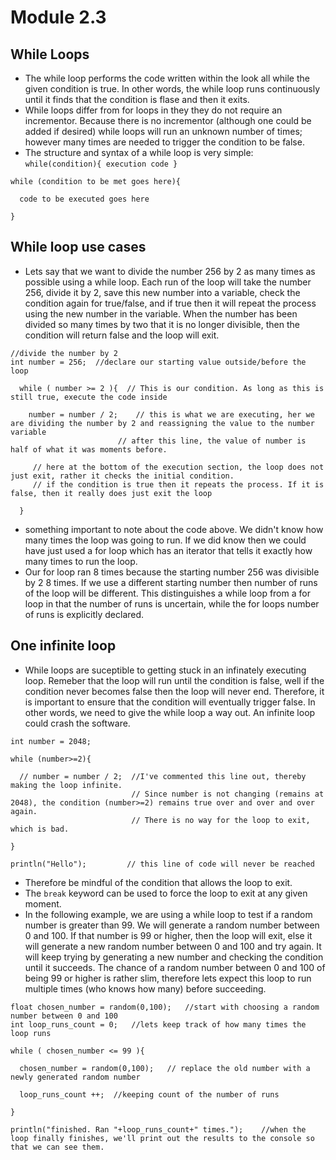 # Module 2.3

## While Loops
* The while loop performs the code written within the look all while the given condition is true. In other words, the while loop runs continuously until it finds that the condition is flase and then it exits.
* While loops differ from for loops in they they do not require an incrementor. Because there is no incrementor (although one could be added if desired) while loops will run an unknown number of times; however many times are needed to trigger the condition to be false.
* The structure and syntax of a while loop is very simple: `while(condition){ execution code }` 
```
while (condition to be met goes here){

  code to be executed goes here

}
```
## While loop use cases
* Lets say that we want to divide the number 256 by 2 as many times as possible using a while loop. Each run of the loop will take the number 256, divide it by 2, save this new number into a variable, check the condition again for true/false, and if true then it will repeat the process using the new number in the variable. When the number has been divided so many times by two that it is no longer divisible, then the condition will return false and the loop will exit. 
```
//divide the number by 2
int number = 256;  //declare our starting value outside/before the loop

  while ( number >= 2 ){  // This is our condition. As long as this is still true, execute the code inside

    number = number / 2;    // this is what we are executing, her we are dividing the number by 2 and reassigning the value to the number variable
                        // after this line, the value of number is half of what it was moments before.

     // here at the bottom of the execution section, the loop does not just exit, rather it checks the initial condition.
     // if the condition is true then it repeats the process. If it is false, then it really does just exit the loop

  }
```
* something important to note about the code above. We didn't know how many times the loop was going to run. If we did know then we could have just used a for loop which has an iterator that tells it exactly how many times to run the loop. 
* Our for loop ran 8 times because the starting number 256 was divisible by 2 8 times. If we use a different starting number then number of runs of the loop will be different. This distinguishes a while loop from a for loop in that the number of runs is uncertain, while the for loops number of runs is explicitly declared.

## One infinite loop
* While loops are suceptible to getting stuck in an infinately executing loop. Remeber that the loop will run until the condition is false, well if the condition never becomes false then the loop will never end. Therefore, it is important to ensure that the condition will eventually trigger false. In other words, we need to give the while loop a way out. An infinite loop could crash the software. 
```
int number = 2048;

while (number>=2){
 
  // number = number / 2;  //I've commented this line out, thereby making the loop infinite. 
                           // Since number is not changing (remains at 2048), the condition (number>=2) remains true over and over and over again. 
                           // There is no way for the loop to exit, which is bad.

}

println("Hello");         // this line of code will never be reached

```
* Therefore be mindful of the condition that allows the loop to exit.
* The `break` keyword can be used to force the loop to exit at any given moment.
* In the following example, we are using a while loop to test if a random number is greater than 99. We will generate a random number between 0 and 100. If that number is 99 or higher, then the loop will exit, else it will generate a new random number between 0 and 100 and try again. It will keep trying by generating a new number and checking the condition until it succeeds.  The chance of a random number between 0 and 100 of being 99 or higher is rather slim, therefore lets expect this loop to run multiple times (who knows how many) before succeeding. 
```
float chosen_number = random(0,100);   //start with choosing a random number between 0 and 100
int loop_runs_count = 0;   //lets keep track of how many times the loop runs

while ( chosen_number <= 99 ){
 
  chosen_number = random(0,100);   // replace the old number with a newly generated random number
  
  loop_runs_count ++;  //keeping count of the number of runs

}

println("finished. Ran "+loop_runs_count+" times.");    //when the loop finally finishes, we'll print out the results to the console so that we can see them.
